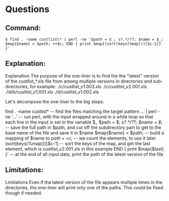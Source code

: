 # Questions

## Command:
```
$ find . -name custlist\* | perl -ne '$path = $_; s?.*/??; $name = $_; $map{$name} = $path; ++$c; END { print $map{(sort(keys(%map)))[$c-1]} }'
```

## Explanation:
Explanation
The purpose of the one-liner is to find the the "latest" version of the custlist_*.xls file from among multiple versions in directories and sub-directories, for example:
./c/custlist_v1.003.xls
./c/custlist_v2.001.xls
./d/b/custlist_v1.001.xls
./d/custlist_v1.002.xls

Let's decompose the one-liner to the big steps:

find . -name custlist\* -- find the files matching the target pattern
... | perl -ne '...' -- run perl, with the input wrapped around in a while loop so that each line in the input is set in the variable $_
$path = $_; s?.*/??; $name = $_; -- save the full path in $path, and cut off the subdirectory part to get to the base name of the file and save it in $name
$map{$name} = $path; -- build a mapping of $name to $path
++$c; -- we count the elements, to use it later
(sort(keys(%map)))[$c-1] -- sort the keys of the map, and get the last element, which is custlist_v2.001.xls in this example
END { print $map{$last} }' -- at the end of all input data, print the path of the latest version of the file

## Limitations:
Limitations
Even if the latest version of the file appears multiple times in the directories, the one-liner will print only one of the paths. This could be fixed though if needed.


